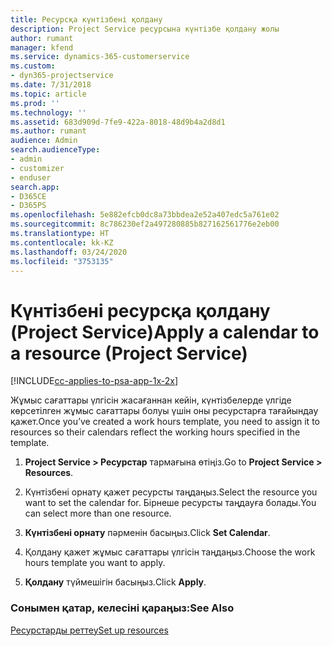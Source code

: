 ```yaml
---
title: Ресурсқа күнтізбені қолдану
description: Project Service ресурсына күнтізбе қолдану жолы
author: rumant
manager: kfend
ms.service: dynamics-365-customerservice
ms.custom:
- dyn365-projectservice
ms.date: 7/31/2018
ms.topic: article
ms.prod: ''
ms.technology: ''
ms.assetid: 683d909d-7fe9-422a-8018-48d9b4a2d8d1
ms.author: rumant
audience: Admin
search.audienceType:
- admin
- customizer
- enduser
search.app:
- D365CE
- D365PS
ms.openlocfilehash: 5e882efcb0dc8a73bbdea2e52a407edc5a761e02
ms.sourcegitcommit: 8c786230ef2a497280885b827162561776e2eb00
ms.translationtype: HT
ms.contentlocale: kk-KZ
ms.lasthandoff: 03/24/2020
ms.locfileid: "3753135"
---
```

# <a name="apply-a-calendar-to-a-resource-project-service"></a><span data-ttu-id="61d85-103">Күнтізбені ресурсқа қолдану (Project Service)</span><span class="sxs-lookup"><span data-stu-id="61d85-103">Apply a calendar to a resource (Project Service)</span></span>

[!INCLUDE[cc-applies-to-psa-app-1x-2x](../includes/cc-applies-to-psa-app-1x-2x.md)]

<span data-ttu-id="61d85-104">Жұмыс сағаттары үлгісін жасағаннан кейін, күнтізбелерде үлгіде көрсетілген жұмыс сағаттары болуы үшін оны ресурстарға тағайындау қажет.</span><span class="sxs-lookup"><span data-stu-id="61d85-104">Once you’ve created a work hours template, you need to assign it to resources so their calendars reflect the working hours specified in the template.</span></span>  
  
1.  <span data-ttu-id="61d85-105">**Project Service > Ресурстар** тармағына өтіңіз.</span><span class="sxs-lookup"><span data-stu-id="61d85-105">Go to **Project Service > Resources**.</span></span>  
  
2.  <span data-ttu-id="61d85-106">Күнтізбені орнату қажет ресурсты таңдаңыз.</span><span class="sxs-lookup"><span data-stu-id="61d85-106">Select the resource you want to set the calendar for.</span></span> <span data-ttu-id="61d85-107">Бірнеше ресурсты таңдауға болады.</span><span class="sxs-lookup"><span data-stu-id="61d85-107">You can select more than one resource.</span></span>  
  
3.  <span data-ttu-id="61d85-108">**Күнтізбені орнату** пәрменін басыңыз.</span><span class="sxs-lookup"><span data-stu-id="61d85-108">Click **Set Calendar**.</span></span>  
  
4.  <span data-ttu-id="61d85-109">Қолдану қажет жұмыс сағаттары үлгісін таңдаңыз.</span><span class="sxs-lookup"><span data-stu-id="61d85-109">Choose the work hours template you want to apply.</span></span>  
  
5.  <span data-ttu-id="61d85-110">**Қолдану** түймешігін басыңыз.</span><span class="sxs-lookup"><span data-stu-id="61d85-110">Click **Apply**.</span></span>  
  
### <a name="see-also"></a><span data-ttu-id="61d85-111">Сонымен қатар, келесіні қараңыз:</span><span class="sxs-lookup"><span data-stu-id="61d85-111">See Also</span></span>  
 [<span data-ttu-id="61d85-112">Ресурстарды реттеу</span><span class="sxs-lookup"><span data-stu-id="61d85-112">Set up resources</span></span>](../project-service/set-up-resources.md)
